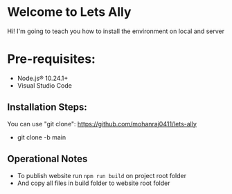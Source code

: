 # Welcome to Lets Ally
Hi! I'm going to teach you how to install the environment on local and server

# Pre-requisites:

 - Node.js® 10.24.1+
 - Visual Studio Code

## Installation Steps:

You can use "git clone": https://github.com/mohanraj0411/lets-ally
-   git clone -b main

## Operational Notes

-  To publish website run  `npm run build`  on project root folder
-  And copy all files in build folder to website root folder
